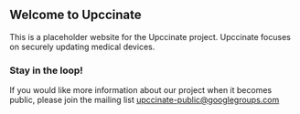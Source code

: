 ## Welcome to Upccinate

This is a placeholder website for the Upccinate project.  Upccinate focuses on securely updating medical devices.

### Stay in the loop!

If you would like more information about our project when it becomes public, please join the mailing list [upccinate-public@googlegroups.com](mailto:upccinate-public@googlegroups.com)
